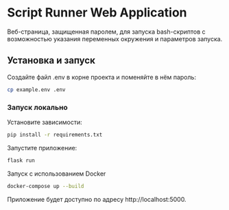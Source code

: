 # Script Runner Web Application

Веб-страница, защищенная паролем, для запуска bash-скриптов с возможностью указания переменных окружения и параметров запуска.

## Установка и запуск

Создайте файл .env в корне проекта и поменяйте в нём пароль:

```sh
cp example.env .env
```

### Запуск локально

Установите зависимости:

```sh
pip install -r requirements.txt
```

Запустите приложение:

```sh
flask run
```

Запуск с использованием Docker

```sh
docker-compose up --build
```

Приложение будет доступно по адресу http://localhost:5000.